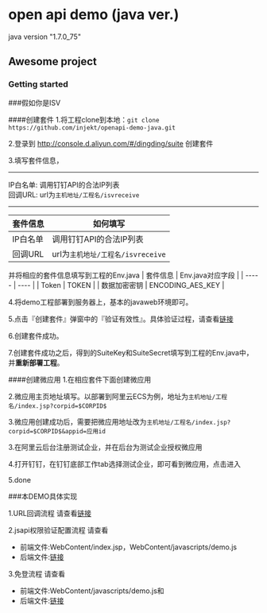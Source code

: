 # open api demo (java ver.)
java version "1.7.0_75"

## Awesome project

### Getting started

###假如你是ISV 

####创建套件
1.将工程clone到本地：```git clone https://github.com/injekt/openapi-demo-java.git```

2.登录到 http://console.d.aliyun.com/#/dingding/suite 创建套件

3.填写套件信息，

---

IP白名单:  调用钉钉API的合法IP列表  
回调URL:   url为```主机地址/工程名/isvreceive```

---

 | 套件信息   |  如何填写 |
 | ----- | ---- |
| IP白名单 |   调用钉钉API的合法IP列表     |
 |  回调URL   | url为```主机地址/工程名/isvreceive``` |


并将相应的套件信息填写到工程的Env.java
 | 套件信息   |  Env.java对应字段  |
 | ----- | ---- |
| Token |   TOKEN     |
 |   数据加密密钥   |   ENCODING_AES_KEY   |

4.将demo工程部署到服务器上，基本的javaweb环境即可。

5.点击『创建套件』弹窗中的『验证有效性』。具体验证过程，请查看[链接](https://github.com/injekt/openapi-demo-java/blob/master/src/com/alibaba/dingtalk/openapi/servlet/IsvReceiveServlet.java)

6.创建套件成功。

7.创建套件成功之后，得到的SuiteKey和SuiteSecret填写到工程的Env.java中，并**重新部署工程**。

####创建微应用
1.在相应套件下面创建微应用

2.微应用主页地址填写。以部署到阿里云ECS为例，地址为```主机地址/工程名/index.jsp?corpid=$CORPID$```

3.微应用创建成功后，需要把微应用地址改为```主机地址/工程名/index.jsp?corpid=$CORPID$&appid=应用id```

3.在阿里云后台注册测试企业，并在后台为测试企业授权微应用

4.打开钉钉，在钉钉底部工作tab选择测试企业，即可看到微应用，点击进入

5.done

###本DEMO具体实现

1.URL回调流程
请查看[链接](https://github.com/injekt/openapi-demo-java/blob/master/src/com/alibaba/dingtalk/openapi/servlet/IsvReceiveServlet.java)

2.jsapi权限验证配置流程
请查看
- 前端文件:WebContent/index.jsp，WebContent/javascripts/demo.js
- 后端文件:[链接](https://github.com/injekt/openapi-demo-java/blob/master/src/com/alibaba/dingtalk/openapi/demo/auth/AuthHelper.java)

3.免登流程
请查看
- 前端文件:WebContent/javascripts/demo.js和
- 后端文件:[链接](https://github.com/injekt/openapi-demo-java/blob/master/src/com/alibaba/dingtalk/openapi/servlet/UserInfoServlet.java)



